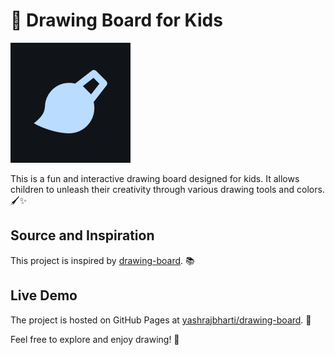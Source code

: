 # 🎨 Drawing Board for Kids

![Icon](icons/icon-192x192.png)

This is a fun and interactive drawing board designed for kids. It allows children to unleash their creativity through various drawing tools and colors. 🖌️✨

## Source and Inspiration

This project is inspired by [drawing-board](https://github.com/jimmyurl/drawing-board). 📚

## Live Demo

The project is hosted on GitHub Pages at [yashrajbharti/drawing-board](https://github.com/yashrajbharti/drawing-board). 🚀

Feel free to explore and enjoy drawing! 🎉
